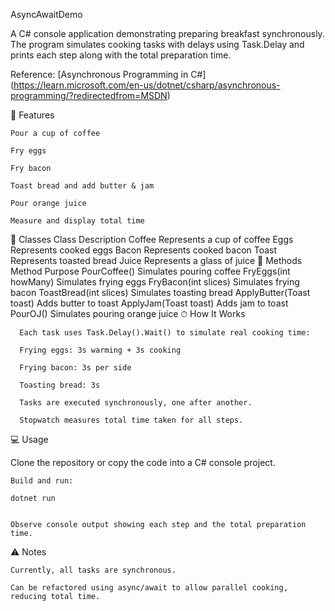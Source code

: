 AsyncAwaitDemo

A C# console application demonstrating preparing breakfast synchronously.
The program simulates cooking tasks with delays using Task.Delay and prints each step along with the total preparation time.

Reference: [Asynchronous Programming in C#] (https://learn.microsoft.com/en-us/dotnet/csharp/asynchronous-programming/?redirectedfrom=MSDN)

🥞 Features

    Pour a cup of coffee
    
    Fry eggs
    
    Fry bacon
    
    Toast bread and add butter & jam
    
    Pour orange juice
    
    Measure and display total time

🧩 Classes
      Class	Description
      Coffee	Represents a cup of coffee
      Eggs	Represents cooked eggs
      Bacon	Represents cooked bacon
      Toast	Represents toasted bread
      Juice	Represents a glass of juice
🔹 Methods
      Method	Purpose
      PourCoffee()	Simulates pouring coffee
      FryEggs(int howMany)	Simulates frying eggs
      FryBacon(int slices)	Simulates frying bacon
      ToastBread(int slices)	Simulates toasting bread
      ApplyButter(Toast toast)	Adds butter to toast
      ApplyJam(Toast toast)	Adds jam to toast
      PourOJ()	Simulates pouring orange juice
⏱ How It Works

      Each task uses Task.Delay().Wait() to simulate real cooking time:

      Frying eggs: 3s warming + 3s cooking

      Frying bacon: 3s per side

      Toasting bread: 3s

      Tasks are executed synchronously, one after another.

      Stopwatch measures total time taken for all steps.

💻 Usage

Clone the repository or copy the code into a C# console project.

    Build and run:

    dotnet run


    Observe console output showing each step and the total preparation time.

⚠️ Notes

    Currently, all tasks are synchronous.

    Can be refactored using async/await to allow parallel cooking, reducing total time.
